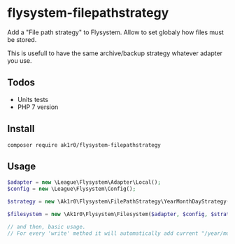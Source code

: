 # flysystem-filepathstrategy
Add a "File path strategy" to Flysystem. Allow to set globaly how files must be stored.

This is usefull to have the same archive/backup strategy whatever adapter you use.

## Todos

+ Units tests
+ PHP 7 version

## Install
```
composer require ak1r0/flysystem-filepathstrategy
```

## Usage

```php
$adapter = new \League\Flysystem\Adapter\Local();
$config = new \League\Flysystem\Config();

$strategy = new \Ak1r0\Flysystem\FilePathStrategy\YearMonthDayStrategy();

$filesystem = new \Ak1r0\Flysystem\Filesystem($adapter, $config, $strategy);

// and then, basic usage.
// For every 'write' method it will automatically add current "/year/month/day/" before your path
```
